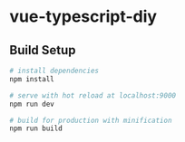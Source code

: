 # vue-typescript-diy

## Build Setup

```bash
# install dependencies
npm install

# serve with hot reload at localhost:9000
npm run dev

# build for production with minification
npm run build
```
